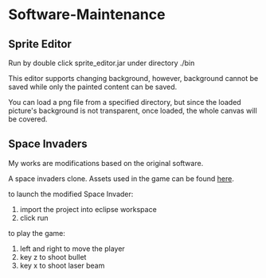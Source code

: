 # Software-Maintenance
## Sprite Editor
Run by double click sprite_editor.jar under directory ./bin

This editor supports changing background, however, background cannot be saved while only the painted content can be saved.

You can load a png file from a specified directory, but since the loaded picture's background is not transparent, once loaded, the whole canvas will be covered.

## Space Invaders
My works are modifications based on the original software.

A space invaders clone. Assets used in the game can be found [here](http://gooperblooper22.deviantart.com/art/Space-Invaders-Sprite-Sheet-135338373).

to launch the modified Space Invader:
1. import the project into eclipse workspace 
2. click run

to play the game:
1. left and right to move the player
2. key z to shoot bullet
3. key x to shoot laser beam
